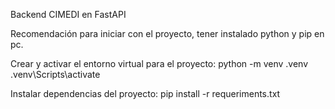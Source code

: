 Backend CIMEDI en FastAPI

Recomendación para iniciar con el proyecto, tener instalado python y pip en pc.

Crear y activar el entorno virtual para el proyecto:
python -m venv .venv
.venv\Scripts\activate


Instalar dependencias del proyecto:
pip install -r requeriments.txt